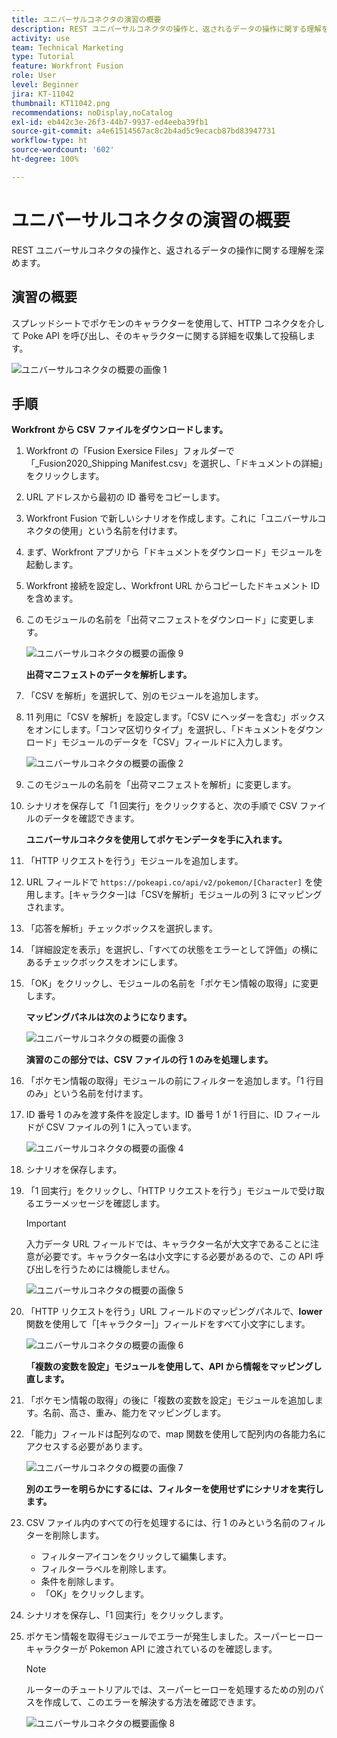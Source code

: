 ```yaml
---
title: ユニバーサルコネクタの演習の概要
description: REST ユニバーサルコネクタの操作と、返されるデータの操作に関する理解を深めます。
activity: use
team: Technical Marketing
type: Tutorial
feature: Workfront Fusion
role: User
level: Beginner
jira: KT-11042
thumbnail: KT11042.png
recommendations: noDisplay,noCatalog
exl-id: eb442c3e-26f3-44b7-9937-ed4eeba39fb1
source-git-commit: a4e61514567ac8c2b4ad5c9ecacb87bd83947731
workflow-type: ht
source-wordcount: '602'
ht-degree: 100%

---
```


# ユニバーサルコネクタの演習の概要

REST ユニバーサルコネクタの操作と、返されるデータの操作に関する理解を深めます。

## 演習の概要

スプレッドシートでポケモンのキャラクターを使用して、HTTP コネクタを介して Poke API を呼び出し、そのキャラクターに関する詳細を収集して投稿します。

![ユニバーサルコネクタの概要の画像 1](../12-exercises/assets/introduction-to-universal-connectors-walkthrough-1.png)

## 手順

**Workfront から CSV ファイルをダウンロードします。**

1. Workfront の「Fusion Exersice Files」フォルダーで「_Fusion2020_Shipping Manifest.csv」を選択し、「ドキュメントの詳細」をクリックします。
1. URL アドレスから最初の ID 番号をコピーします。
1. Workfront Fusion で新しいシナリオを作成します。これに「ユニバーサルコネクタの使用」という名前を付けます。
1. まず、Workfront アプリから「ドキュメントをダウンロード」モジュールを起動します。
1. Workfront 接続を設定し、Workfront URL からコピーしたドキュメント ID を含めます。
1. このモジュールの名前を「出荷マニフェストをダウンロード」に変更します。

   ![ユニバーサルコネクタの概要の画像 9](../12-exercises/assets/introduction-to-universal-connectors-walkthrough-9.png)

   **出荷マニフェストのデータを解析します。**

1. 「CSV を解析」を選択して、別のモジュールを追加します。
1. 11 列用に「CSV を解析」を設定します。「CSV にヘッダーを含む」ボックスをオンにします。「コンマ区切りタイプ」を選択し、「ドキュメントをダウンロード」モジュールのデータを「CSV」フィールドに入力します。

   ![ユニバーサルコネクタの概要の画像 2](../12-exercises/assets/introduction-to-universal-connectors-walkthrough-2.png)

1. このモジュールの名前を「出荷マニフェストを解析」に変更します。
1. シナリオを保存して「1 回実行」をクリックすると、次の手順で CSV ファイルのデータを確認できます。

   **ユニバーサルコネクタを使用してポケモンデータを手に入れます。**

1. 「HTTP リクエストを行う」モジュールを追加します。
1. URL フィールドで `https://pokeapi.co/api/v2/pokemon/[Character]` を使用します。[キャラクター]は「CSVを解析」モジュールの列 3 にマッピングされます。
1. 「応答を解析」チェックボックスを選択します。
1. 「詳細設定を表示」を選択し、「すべての状態をエラーとして評価」の横にあるチェックボックスをオンにします。
1. 「OK」をクリックし、モジュールの名前を「ポケモン情報の取得」に変更します。

   **マッピングパネルは次のようになります。**

   ![ユニバーサルコネクタの概要の画像 3](../12-exercises/assets/introduction-to-universal-connectors-walkthrough-3.png)

   **演習のこの部分では、CSV ファイルの行 1 のみを処理します。**

1. 「ポケモン情報の取得」モジュールの前にフィルターを追加します。「1 行目のみ」という名前を付けます。
1. ID 番号 1 のみを渡す条件を設定します。ID 番号 1 が 1 行目に、ID フィールドが CSV ファイルの列 1 に入っています。

   ![ユニバーサルコネクタの概要の画像 4](../12-exercises/assets/introduction-to-universal-connectors-walkthrough-4.png)

1. シナリオを保存します。
1. 「1 回実行」をクリックし、「HTTP リクエストを行う」モジュールで受け取るエラーメッセージを確認します。

   >[!IMPORTANT]
   >
   >入力データ URL フィールドでは、キャラクター名が大文字であることに注意が必要です。キャラクター名は小文字にする必要があるので、この API 呼び出しを行うためには機能しません。

   ![ユニバーサルコネクタの概要の画像 5](../12-exercises/assets/introduction-to-universal-connectors-walkthrough-5.png)

1. 「HTTP リクエストを行う」URL フィールドのマッピングパネルで、**lower** 関数を使用して「[キャラクター]」フィールドをすべて小文字にします。

   ![ユニバーサルコネクタの概要の画像 6](../12-exercises/assets/introduction-to-universal-connectors-walkthrough-6.png)

   **「複数の変数を設定」モジュールを使用して、API から情報をマッピングし直します。**

1. 「ポケモン情報の取得」の後に「複数の変数を設定」モジュールを追加します。名前、高さ、重み、能力をマッピングします。
1. 「能力」フィールドは配列なので、map 関数を使用して配列内の各能力名にアクセスする必要があります。

   ![ユニバーサルコネクタの概要の画像 7](../12-exercises/assets/introduction-to-universal-connectors-walkthrough-7.png)

   **別のエラーを明らかにするには、フィルターを使用せずにシナリオを実行します。**

1. CSV ファイル内のすべての行を処理するには、行 1 のみという名前のフィルターを削除します。

   + フィルターアイコンをクリックして編集します。
   + フィルターラベルを削除します。
   + 条件を削除します。
   + 「OK」をクリックします。

1. シナリオを保存し、「1 回実行」をクリックします。
1. ポケモン情報を取得モジュールでエラーが発生しました。スーパーヒーローキャラクターが Pokemon API に渡されているのを確認します。

   >[!NOTE]
   >
   >ルーターのチュートリアルでは、スーパーヒーローを処理するための別のパスを作成して、このエラーを解決する方法を確認できます。

   ![ユニバーサルコネクタの概要画像 8](../12-exercises/assets/introduction-to-universal-connectors-walkthrough-8.png)
